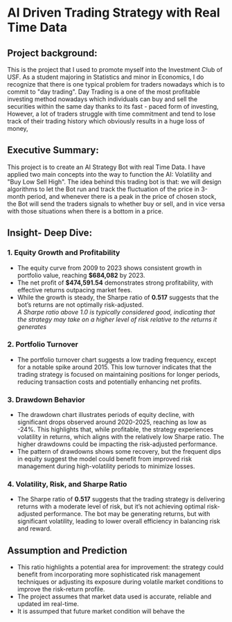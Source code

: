 # AI Driven Trading Strategy with Real Time Data
## Project background:
This is the project that I used to promote myself into the Investment Club of USF. As a student majoring in Statistics and minor in Economics, I do recognize that there is one typical problem for traders nowadays which is to commit to "day trading". Day Trading is a one of the most profitable investing method nowadays which individuals can buy and sell the securities within the same day thanks to its fast - paced form of investing, However, a lot of traders struggle with time commitment and tend to lose track of their trading history which obviously results in a huge loss of money,
## Executive Summary:
This project is to create an AI Strategy Bot with real Time Data. I have applied two main concepts into the way to function the AI: Volatility and "Buy Low Sell High".
The idea behind this trading bot is that: we will design algorithms to let the Bot run and track the fluctuation of the price in 3-month period, and whenever there is a peak in the price of chosen stock, the Bot will send the traders signals to whether buy or sell, and in vice versa with those situations when there is a bottom in a price.
## Insight- Deep Dive:
### 1. Equity Growth and Profitability
- The equity curve from 2009 to 2023 shows consistent growth in portfolio value, reaching **$684,082** by 2023.
- The net profit of **$474,591.54** demonstrates strong profitability, with effective returns outpacing market fees.
- While the growth is steady, the Sharpe ratio of **0.517** suggests that the bot’s returns are not optimally risk-adjusted.
  <br/>*A Sharpe ratio above 1.0 is typically considered good, indicating that the strategy may take on a higher level of risk relative to the returns it generates*
### 2. Portfolio Turnover
- The portfolio turnover chart suggests a low trading frequency, except for a notable spike around 2015. This low turnover indicates that the trading strategy is focused on maintaining positions for longer periods, reducing transaction costs and potentially enhancing net profits.
### 3. Drawdown Behavior
- The drawdown chart illustrates periods of equity decline, with significant drops observed around 2020-2025, reaching as low as -24%. This highlights that, while profitable, the strategy experiences volatility in returns, which aligns with the relatively low Sharpe ratio. The higher drawdowns could be impacting the risk-adjusted performance.
- The pattern of drawdowns shows some recovery, but the frequent dips in equity suggest the model could benefit from improved risk management during high-volatility periods to minimize losses.
### 4. Volatility, Risk, and Sharpe Ratio
- The Sharpe ratio of **0.517** suggests that the trading strategy is delivering returns with a moderate level of risk, but it’s not achieving optimal risk-adjusted performance. The bot may be generating returns, but with significant volatility, leading to lower overall efficiency in balancing risk and reward.
## Assumption and Prediction
- This ratio highlights a potential area for improvement: the strategy could benefit from incorporating more sophisticated risk management techniques or adjusting its exposure during volatile market conditions to improve the risk-return profile.
- The project assumes that market data used is accurate, reliable and updated im real-time.
- It is assumped that future market condition will behave the 



